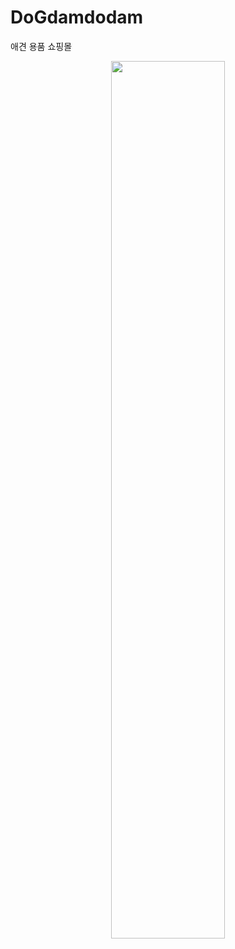 # DoGdamdodam
애견 용품 쇼핑몰
<p align=center>
<img width=60% src="https://github.com/yujuhye/DoGdamdodam/assets/161537140/fa8d0081-22ca-4837-9d54-69f80693f257">
<p/>

